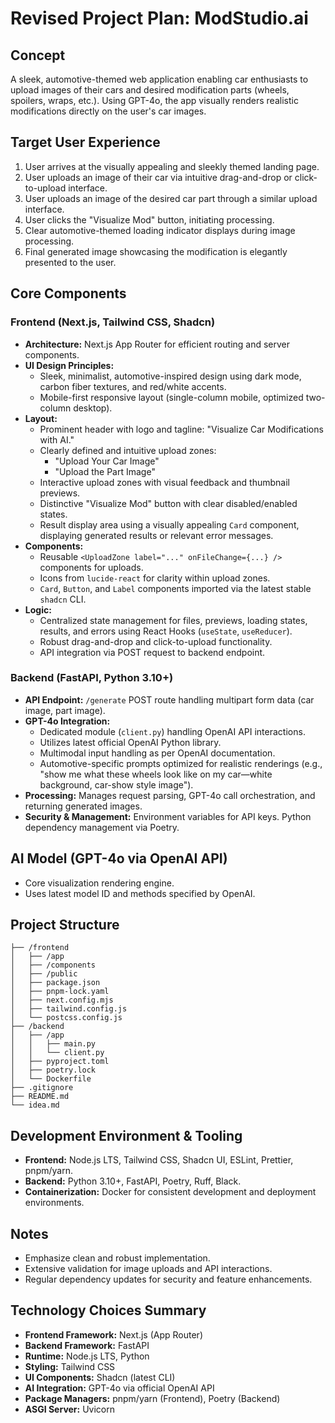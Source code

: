 # Revised Project Plan: ModStudio.ai

## Concept
A sleek, automotive-themed web application enabling car enthusiasts to upload images of their cars and desired modification parts (wheels, spoilers, wraps, etc.). Using GPT-4o, the app visually renders realistic modifications directly on the user's car images.

## Target User Experience
1. User arrives at the visually appealing and sleekly themed landing page.
2. User uploads an image of their car via intuitive drag-and-drop or click-to-upload interface.
3. User uploads an image of the desired car part through a similar upload interface.
4. User clicks the "Visualize Mod" button, initiating processing.
5. Clear automotive-themed loading indicator displays during image processing.
6. Final generated image showcasing the modification is elegantly presented to the user.

## Core Components

### Frontend (Next.js, Tailwind CSS, Shadcn)
- **Architecture:** Next.js App Router for efficient routing and server components.
- **UI Design Principles:**
  - Sleek, minimalist, automotive-inspired design using dark mode, carbon fiber textures, and red/white accents.
  - Mobile-first responsive layout (single-column mobile, optimized two-column desktop).
- **Layout:**
  - Prominent header with logo and tagline: "Visualize Car Modifications with AI."
  - Clearly defined and intuitive upload zones:
    - "Upload Your Car Image"
    - "Upload the Part Image"
  - Interactive upload zones with visual feedback and thumbnail previews.
  - Distinctive "Visualize Mod" button with clear disabled/enabled states.
  - Result display area using a visually appealing `Card` component, displaying generated results or relevant error messages.
- **Components:**
  - Reusable `<UploadZone label="..." onFileChange={...} />` components for uploads.
  - Icons from `lucide-react` for clarity within upload zones.
  - `Card`, `Button`, and `Label` components imported via the latest stable `shadcn` CLI.
- **Logic:**
  - Centralized state management for files, previews, loading states, results, and errors using React Hooks (`useState`, `useReducer`).
  - Robust drag-and-drop and click-to-upload functionality.
  - API integration via POST request to backend endpoint.

### Backend (FastAPI, Python 3.10+)
- **API Endpoint:** `/generate` POST route handling multipart form data (car image, part image).
- **GPT-4o Integration:**
  - Dedicated module (`client.py`) handling OpenAI API interactions.
  - Utilizes latest official OpenAI Python library.
  - Multimodal input handling as per OpenAI documentation.
  - Automotive-specific prompts optimized for realistic renderings (e.g., "show me what these wheels look like on my car—white background, car-show style image").
- **Processing:** Manages request parsing, GPT-4o call orchestration, and returning generated images.
- **Security & Management:** Environment variables for API keys. Python dependency management via Poetry.

## AI Model (GPT-4o via OpenAI API)
- Core visualization rendering engine.
- Uses latest model ID and methods specified by OpenAI.

## Project Structure

```
├── /frontend
│   ├── /app
│   ├── /components
│   ├── /public
│   ├── package.json
│   ├── pnpm-lock.yaml
│   ├── next.config.mjs
│   ├── tailwind.config.js
│   └── postcss.config.js
├── /backend
│   ├── /app
│   │   ├── main.py
│   │   └── client.py
│   ├── pyproject.toml
│   ├── poetry.lock
│   └── Dockerfile
├── .gitignore
├── README.md
└── idea.md
```

## Development Environment & Tooling
- **Frontend:** Node.js LTS, Tailwind CSS, Shadcn UI, ESLint, Prettier, pnpm/yarn.
- **Backend:** Python 3.10+, FastAPI, Poetry, Ruff, Black.
- **Containerization:** Docker for consistent development and deployment environments.

## Notes
- Emphasize clean and robust implementation.
- Extensive validation for image uploads and API interactions.
- Regular dependency updates for security and feature enhancements.

## Technology Choices Summary
- **Frontend Framework:** Next.js (App Router)
- **Backend Framework:** FastAPI
- **Runtime:** Node.js LTS, Python
- **Styling:** Tailwind CSS
- **UI Components:** Shadcn (latest CLI)
- **AI Integration:** GPT-4o via official OpenAI API
- **Package Managers:** pnpm/yarn (Frontend), Poetry (Backend)
- **ASGI Server:** Uvicorn

